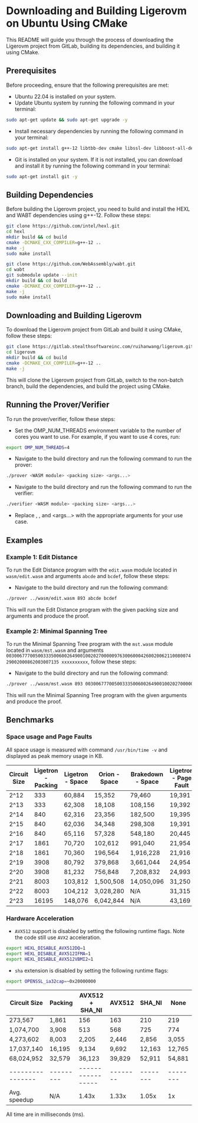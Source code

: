 # Downloading and Building Ligerovm on Ubuntu Using CMake

This README will guide you through the process of downloading the Ligerovm project from GitLab, building its dependencies, and building it using CMake.

## Prerequisites
Before proceeding, ensure that the following prerequisites are met:

* Ubuntu 22.04 is installed on your system.
* Update Ubuntu system by running the following command in your terminal:

``` bash
sudo apt-get update && sudo apt-get upgrade -y
```

* Install necessary dependencies by running the following command in your terminal:

```bash
sudo apt-get install g++-12 libtbb-dev cmake libssl-dev libboost-all-dev -y
```

* Git is installed on your system. If it is not installed, you can download and install it by running the following command in your terminal:

``` bash
sudo apt-get install git -y
```

## Building Dependencies
Before building the Ligerovm project, you need to build and install the HEXL and WABT dependencies using g++-12. Follow these steps:

``` bash
git clone https://github.com/intel/hexl.git
cd hexl
mkdir build && cd build
cmake -DCMAKE_CXX_COMPILER=g++-12 ..
make -j
sudo make install
```

``` bash
git clone https://github.com/WebAssembly/wabt.git
cd wabt
git submodule update --init
mkdir build && cd build
cmake -DCMAKE_CXX_COMPILER=g++-12 ..
make -j
sudo make install
```

## Downloading and Building Ligerovm

To download the Ligerovm project from GitLab and build it using CMake, follow these steps:

``` bash
git clone https://gitlab.stealthsoftwareinc.com/ruihanwang/ligerovm.git --branch non-batch
cd ligerovm
mkdir build && cd build
cmake -DCMAKE_CXX_COMPILER=g++-12 ..
make -j
```

This will clone the Ligerovm project from GitLab, switch to the non-batch branch, build the dependencies, and build the project using CMake.

## Running the Prover/Verifier
To run the prover/verifier, follow these steps:

* Set the OMP_NUM_THREADS environment variable to the number of cores you want to use. For example, if you want to use 4 cores, run:

``` bash
export OMP_NUM_THREADS=4
```

* Navigate to the build directory and run the following command to run the prover:

``` bash
./prover <WASM module> <packing size> <args...>
```

* Navigate to the build directory and run the following command to run the verifier:

``` bash
./verifier <WASM module> <packing size> <args...>
```

* Replace <WASM module>, <packing size>, and <args...> with the appropriate arguments for your use case.


## Examples

### Example 1: Edit Distance
To run the Edit Distance program with the `edit.wasm` module located in `wasm/edit.wasm` and arguments `abcde` and `bcdef`, follow these steps:

* Navigate to the build directory and run the following command:

``` bash
./prover ../wasm/edit.wasm 893 abcde bcdef
```

This will run the Edit Distance program with the given packing size and arguments and produce the proof.


### Example 2: Minimal Spanning Tree
To run the Minimal Spanning Tree program with the `mst.wasm` module located in `wasm/mst.wasm` and arguments `003006777005003335006002649001002027000009763006000426002006211008007429002000862003007135 xxxxxxxxxx`, follow these steps:

* Navigate to the build directory and run the following command:

``` bash
./prover ../wasm/mst.wasm 893 003006777005003335006002649001002027000009763006000426002006211008007429002000862003007135 xxxxxxxxxx
```

This will run the Minimal Spanning Tree program with the given arguments and produce the proof.

## Benchmarks

### Space usage and Page Faults

All space usage is measured with command `/usr/bin/time -v` and displayed as peak memory usage in KB.

| Circuit Size | Ligetron - Packing | Ligetron - Space | Orion - Space | Brakedown - Space | Ligetron - Page Fault | Orion - Page Fault | Brakedown - Page Fault |
|--------------|--------------------|------------------|---------------|-------------------|-----------------------|--------------------|------------------------|
| 2^12         | 333                | 60,884           | 15,352        | 79,460            | 19,391                | 3,152              | 22,023                 |
| 2^13         | 333                | 62,308           | 18,108        | 108,156           | 19,392                | 3,838              | 31,002                 |
| 2^14         | 840                | 62,316           | 23,356        | 182,500           | 19,395                | 5,199              | 51,472                 |
| 2^15         | 840                | 62,036           | 34,348        | 298,308           | 19,391                | 8,057              | 81,127                 |
| 2^16         | 840                | 65,116           | 57,328        | 548,180           | 20,445                | 14,053             | 149,395                |
| 2^17         | 1861               | 70,720           | 102,612       | 991,040           | 21,954                | 25,688             | 273,156                |
| 2^18         | 1861               | 70,360           | 196,564       | 1,916,228         | 21,916                | 49,892             | 531,482                |
| 2^19         | 3908               | 80,792           | 379,868       | 3,661,044         | 24,954                | 97,141             | 1,035,395              |
| 2^20         | 3908               | 81,232           | 756,848       | 7,208,832         | 24,993                | 194,167            | 2,120,920              |
| 2^21         | 8003               | 103,812          | 1,500,508     | 14,050,096        | 31,250                | 385,644            | 4,588,409              |
| 2^22         | 8003               | 104,212          | 3,028,280     | N/A               | 31,315                | 782,885            | N/A                    |
| 2^23         | 16195              | 148,076          | 6,042,844     | N/A               | 43,169                | 1,563,046          | N/A                    |


### Hardware Acceleration

* `AVX512` support is disabled by setting the following runtime flags. Note the code still use `AVX2` acceleration.

``` bash
export HEXL_DISABLE_AVX512DQ=1
export HEXL_DISABLE_AVX512IFMA=1
export HEXL_DISABLE_AVX512VBMI2=1
```

* `sha` extension is disabled by setting the following runtime flags:

``` bash
export OPENSSL_ia32cap=~0x20000000
```

| Circuit Size   | Packing | AVX512 + SHA_NI | AVX512 | SHA_NI | None   |
|----------------|---------|-----------------|--------|--------|--------|
| 273,567        | 1,861   | 156             | 163    | 210    | 219    |
| 1,074,700      | 3,908   | 513             | 568    | 725    | 774    |
| 4,273,602      | 8,003   | 2,205           | 2,446  | 2,856  | 3,055  |
| 17,037,140     | 16,195  | 9,134           | 9,692  | 12,163 | 12,765 |
| 68,024,952     | 32,579  | 36,123          | 39,829 | 52,911 | 54,881 |
|----------------|---------|-----------------|--------|--------|--------|
| Avg. speedup   | N/A     | 1.43x           | 1.33x  | 1.05x  | 1x     |

All time are in milliseconds (ms).

